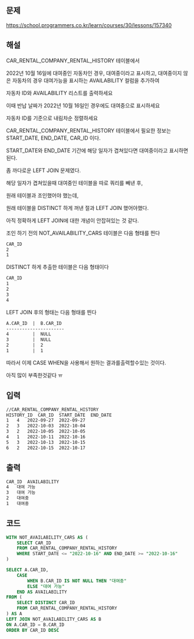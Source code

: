 ## 문제
https://school.programmers.co.kr/learn/courses/30/lessons/157340

## 해설
CAR_RENTAL_COMPANY_RENTAL_HISTORY 테이블에서

2022년 10월 16일에 대여중인 자동차인 경우, 대여중이라고 표시하고, 대여중이지 않은 자동차의 경우 대여가능을 표시하는 AVAILABILITY 컬럼을 추가하여

자동차 ID와 AVAILABILITY 리스트를 출력하세요

이때 반납 날짜가 2022년 10월 16일인 경우에도 대여중으로 표시하세요

자동차 ID를 기준으로 내림차순 정렬하세요

CAR_RENTAL_COMPANY_RENTAL_HISTORY 테이블에서 필요한 정보는 START_DATE, END_DATE, CAR_ID 이다.

START_DATE와 END_DATE 기간에 해당 일자가 겹쳐있다면 대여중이라고 표시하면 된다.

좀 까다로운 LEFT JOIN 문제였다.

해당 일자가 겹쳐있을때 대여중인 테이블을 따로 쿼리를 빼낸 후, 

원래 테이블과 조인했어야 했는데,

원래 테이블을 DISTINCT 하게 꺼낸 절과 LEFT JOIN 했어야했다.

아직 정확하게 LEFT JOIN에 대한 개념이 안잡혀있는 것 같다.

조인 하기 전의 NOT_AVAILABILITY_CARS 테이블은 다음 형태를 띈다

```txt
CAR_ID
2
1
```

DISTINCT 하게 추출한 테이블은 다음 형태이다

```txt
CAR_ID
1
2
3
4

```

LEFT JOIN 후의 형태는 다음 형태를 띈다

```txt
A.CAR_ID  |  B.CAR_ID
----------------------
4         |  NULL
3         |  NULL
2         |  2
1         |  1

```

따라서 이제 CASE WHEN을 사용해서 원하는 결과를출력할수있는 것이다.

아직 많이 부족한것같다 ㅠ


## 입력
```txt
//CAR_RENTAL_COMPANY_RENTAL_HISTORY
HISTORY_ID	CAR_ID	START_DATE	END_DATE
1	4	2022-09-27	2022-09-27
2	3	2022-10-03	2022-10-04
3	2	2022-10-05	2022-10-05
4	1	2022-10-11	2022-10-16
5	3	2022-10-13	2022-10-15
6	2	2022-10-15	2022-10-17
```

## 출력
```txt
CAR_ID	AVAILABILITY
4	대여 가능
3	대여 가능
2	대여중
1	대여중
```

## 코드
```sql
WITH NOT_AVAILABILITY_CARS AS (
    SELECT CAR_ID
    FROM CAR_RENTAL_COMPANY_RENTAL_HISTORY
    WHERE START_DATE <= "2022-10-16" AND END_DATE >= "2022-10-16"
)

SELECT A.CAR_ID,
    CASE 
        WHEN B.CAR_ID IS NOT NULL THEN "대여중"
        ELSE "대여 가능"
    END AS AVAILABILITY
FROM (
    SELECT DISTINCT CAR_ID
    FROM CAR_RENTAL_COMPANY_RENTAL_HISTORY
) AS A
LEFT JOIN NOT_AVAILABILITY_CARS AS B
ON A.CAR_ID = B.CAR_ID
ORDER BY CAR_ID DESC
```